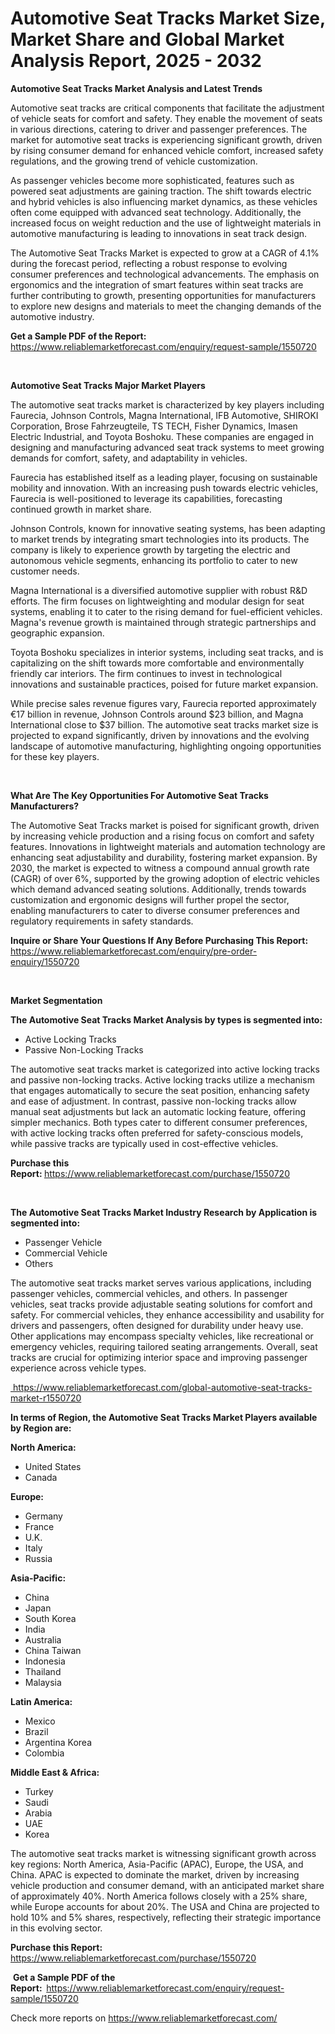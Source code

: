 <p><h1>Automotive Seat Tracks Market Size, Market Share and Global Market Analysis Report, 2025 - 2032</h1></p><p><strong>Automotive Seat Tracks Market Analysis and Latest Trends</strong></p>
<p><p>Automotive seat tracks are critical components that facilitate the adjustment of vehicle seats for comfort and safety. They enable the movement of seats in various directions, catering to driver and passenger preferences. The market for automotive seat tracks is experiencing significant growth, driven by rising consumer demand for enhanced vehicle comfort, increased safety regulations, and the growing trend of vehicle customization. </p><p>As passenger vehicles become more sophisticated, features such as powered seat adjustments are gaining traction. The shift towards electric and hybrid vehicles is also influencing market dynamics, as these vehicles often come equipped with advanced seat technology. Additionally, the increased focus on weight reduction and the use of lightweight materials in automotive manufacturing is leading to innovations in seat track design. </p><p>The Automotive Seat Tracks Market is expected to grow at a CAGR of 4.1% during the forecast period, reflecting a robust response to evolving consumer preferences and technological advancements. The emphasis on ergonomics and the integration of smart features within seat tracks are further contributing to growth, presenting opportunities for manufacturers to explore new designs and materials to meet the changing demands of the automotive industry.</p></p>
<p><strong>Get a Sample PDF of the Report:&nbsp;</strong> <a href="https://www.reliablemarketforecast.com/enquiry/request-sample/1550720?utm_campaign=2932&utm_medium=2&utm_source=Github&utm_content=ia&utm_term=30032025&utm_id=automotive-seat-tracks">https://www.reliablemarketforecast.com/enquiry/request-sample/1550720</a></p>
<p>&nbsp;</p>
<p><strong>Automotive Seat Tracks Major Market Players</strong></p>
<p><p>The automotive seat tracks market is characterized by key players including Faurecia, Johnson Controls, Magna International, IFB Automotive, SHIROKI Corporation, Brose Fahrzeugteile, TS TECH, Fisher Dynamics, Imasen Electric Industrial, and Toyota Boshoku. These companies are engaged in designing and manufacturing advanced seat track systems to meet growing demands for comfort, safety, and adaptability in vehicles.</p><p>Faurecia has established itself as a leading player, focusing on sustainable mobility and innovation. With an increasing push towards electric vehicles, Faurecia is well-positioned to leverage its capabilities, forecasting continued growth in market share.</p><p>Johnson Controls, known for innovative seating systems, has been adapting to market trends by integrating smart technologies into its products. The company is likely to experience growth by targeting the electric and autonomous vehicle segments, enhancing its portfolio to cater to new customer needs.</p><p>Magna International is a diversified automotive supplier with robust R&D efforts. The firm focuses on lightweighting and modular design for seat systems, enabling it to cater to the rising demand for fuel-efficient vehicles. Magna's revenue growth is maintained through strategic partnerships and geographic expansion.</p><p>Toyota Boshoku specializes in interior systems, including seat tracks, and is capitalizing on the shift towards more comfortable and environmentally friendly car interiors. The firm continues to invest in technological innovations and sustainable practices, poised for future market expansion.</p><p>While precise sales revenue figures vary, Faurecia reported approximately €17 billion in revenue, Johnson Controls around $23 billion, and Magna International close to $37 billion. The automotive seat tracks market size is projected to expand significantly, driven by innovations and the evolving landscape of automotive manufacturing, highlighting ongoing opportunities for these key players.</p></p>
<p>&nbsp;</p>
<p><strong>What Are The Key Opportunities For Automotive Seat Tracks Manufacturers?</strong></p>
<p><p>The Automotive Seat Tracks market is poised for significant growth, driven by increasing vehicle production and a rising focus on comfort and safety features. Innovations in lightweight materials and automation technology are enhancing seat adjustability and durability, fostering market expansion. By 2030, the market is expected to witness a compound annual growth rate (CAGR) of over 6%, supported by the growing adoption of electric vehicles which demand advanced seating solutions. Additionally, trends towards customization and ergonomic designs will further propel the sector, enabling manufacturers to cater to diverse consumer preferences and regulatory requirements in safety standards.</p></p>
<p><strong>Inquire or Share Your Questions If Any Before Purchasing This Report:</strong> <a href="https://www.reliablemarketforecast.com/enquiry/pre-order-enquiry/1550720?utm_campaign=2932&utm_medium=2&utm_source=Github&utm_content=ia&utm_term=30032025&utm_id=automotive-seat-tracks">https://www.reliablemarketforecast.com/enquiry/pre-order-enquiry/1550720</a></p>
<p>&nbsp;</p>
<p><strong>Market Segmentation</strong></p>
<p><strong>The Automotive Seat Tracks Market Analysis by types is segmented into:</strong></p>
<p><ul><li>Active Locking Tracks</li><li>Passive Non-Locking Tracks</li></ul></p>
<p><p>The automotive seat tracks market is categorized into active locking tracks and passive non-locking tracks. Active locking tracks utilize a mechanism that engages automatically to secure the seat position, enhancing safety and ease of adjustment. In contrast, passive non-locking tracks allow manual seat adjustments but lack an automatic locking feature, offering simpler mechanics. Both types cater to different consumer preferences, with active locking tracks often preferred for safety-conscious models, while passive tracks are typically used in cost-effective vehicles.</p></p>
<p><strong>Purchase this Report:&nbsp;</strong><a href="https://www.reliablemarketforecast.com/purchase/1550720?utm_campaign=2932&utm_medium=2&utm_source=Github&utm_content=ia&utm_term=30032025&utm_id=automotive-seat-tracks">https://www.reliablemarketforecast.com/purchase/1550720</a></p>
<p>&nbsp;</p>
<p><strong>The Automotive Seat Tracks Market Industry Research by Application is segmented into:</strong></p>
<p><ul><li>Passenger Vehicle</li><li>Commercial Vehicle</li><li>Others</li></ul></p>
<p><p>The automotive seat tracks market serves various applications, including passenger vehicles, commercial vehicles, and others. In passenger vehicles, seat tracks provide adjustable seating solutions for comfort and safety. For commercial vehicles, they enhance accessibility and usability for drivers and passengers, often designed for durability under heavy use. Other applications may encompass specialty vehicles, like recreational or emergency vehicles, requiring tailored seating arrangements. Overall, seat tracks are crucial for optimizing interior space and improving passenger experience across vehicle types.</p></p>
<p><a href="https://www.reliablemarketforecast.com/global-automotive-seat-tracks-market-r1550720?utm_campaign=2932&utm_medium=2&utm_source=Github&utm_content=ia&utm_term=30032025&utm_id=automotive-seat-tracks">&nbsp;https://www.reliablemarketforecast.com/global-automotive-seat-tracks-market-r1550720</a></p>
<p><strong>In terms of Region, the Automotive Seat Tracks Market Players available by Region are:</strong></p>
<p>
    <p> <strong> North America: </strong>
        <ul>
            <li>United States</li>
            <li>Canada</li>
        </ul>
        </p> 
    <p> <strong> Europe: </strong>
        <ul>
            <li>Germany</li>
            <li>France</li>
            <li>U.K.</li>
            <li>Italy</li>
            <li>Russia</li>
        </ul>
        </p> 
    <p> <strong> Asia-Pacific: </strong>
        <ul>
            <li>China</li>
            <li>Japan</li>
            <li>South Korea</li>
            <li>India</li>
            <li>Australia</li>
            <li>China Taiwan</li>
            <li>Indonesia</li>
            <li>Thailand</li>
            <li>Malaysia</li>
        </ul>
        </p> 
    <p> <strong> Latin America: </strong>
        <ul>
            <li>Mexico</li>
            <li>Brazil</li>
            <li>Argentina Korea</li>
            <li>Colombia</li>
        </ul>
        </p> 
    <p> <strong> Middle East & Africa: </strong>
        <ul>
            <li>Turkey</li>
            <li>Saudi</li>
            <li>Arabia</li>
            <li>UAE</li>
            <li>Korea</li>
        </ul>
    </p>
    </p>
<p><p>The automotive seat tracks market is witnessing significant growth across key regions: North America, Asia-Pacific (APAC), Europe, the USA, and China. APAC is expected to dominate the market, driven by increasing vehicle production and consumer demand, with an anticipated market share of approximately 40%. North America follows closely with a 25% share, while Europe accounts for about 20%. The USA and China are projected to hold 10% and 5% shares, respectively, reflecting their strategic importance in this evolving sector.</p></p>
<p><strong>Purchase this Report: </strong><a href="https://www.reliablemarketforecast.com/purchase/1550720?utm_campaign=2932&utm_medium=2&utm_source=Github&utm_content=ia&utm_term=30032025&utm_id=automotive-seat-tracks">https://www.reliablemarketforecast.com/purchase/1550720</a></p>
<p>&nbsp;<strong>Get a Sample PDF of the Report:&nbsp;&nbsp;</strong><a href="https://www.reliablemarketforecast.com/enquiry/request-sample/1550720?utm_campaign=2932&utm_medium=2&utm_source=Github&utm_content=ia&utm_term=30032025&utm_id=automotive-seat-tracks">https://www.reliablemarketforecast.com/enquiry/request-sample/1550720</a></p>
<p><strong></strong></p>
<p>Check more reports on <a href="https://www.reliablemarketforecast.com/?utm_campaign=2932&utm_medium=2&utm_source=Github&utm_content=ia&utm_term=30032025&utm_id=automotive-seat-tracks">https://www.reliablemarketforecast.com/</a></p>